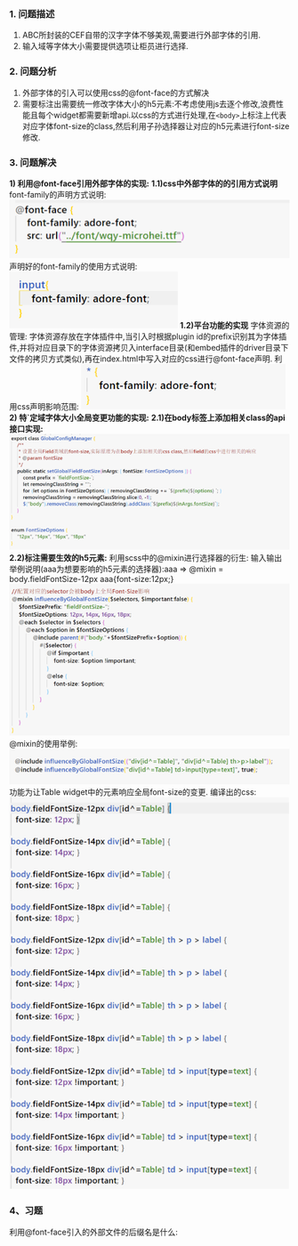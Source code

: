 ### 1. 问题描述
1) ABC所封装的CEF自带的汉字字体不够美观,需要进行外部字体的引用.
2) 输入域等字体大小需要提供选项让柜员进行选择.
### 2.  问题分析
1) 外部字体的引入可以使用css的@font-face的方式解决
2) 需要标注出需要统一修改字体大小的h5元素:不考虑使用js去逐个修改,浪费性能且每个widget都需要新增api.以css的方式进行处理,在`<body>`上标注上代表对应字体font-size的class,然后利用子孙选择器让对应的h5元素进行font-size修改.
### 3.  问题解决
 __1)  利用@font-face引用外部字体的实现:__ 
 __1.1)css中外部字体的的引用方式说明__ 
font-family的声明方式说明:
![图片描述](../../../images/平台/AB4/UI界面/ABC中的字体处理/1.png) 
声明好的font-family的使用方式说明:
![图片描述](../../../images/平台/AB4/UI界面/ABC中的字体处理/2.png)
 __1.2)平台功能的实现__ 
字体资源的管理:
字体资源存放在字体插件中,当引入时根据plugin id的prefix识别其为字体插件,并将对应目录下的字体资源拷贝入interface目录(和embed插件的driver目录下文件的拷贝方式类似),再在index.html中写入对应的css进行@font-face声明.
利用css声明影响范围:
![图片描述](../../../images/平台/AB4/UI界面/ABC中的字体处理/3.png) 
 __2)  特`定域字体大小全局变更功能的实现:__ 
 __2.1)在body标签上添加相关class的api接口实现:__ 
![图片描述](../../../images/平台/AB4/UI界面/ABC中的字体处理/4.png)
 __2.2)标注需要生效的h5元素:__ 
利用scss中的@mixin进行选择器的衍生:
输入输出举例说明(aaa为想要影响的h5元素的选择器):aaa => @mixin = body.fieldFontSize-12px aaa{font-size:12px;}
![图片描述](../../../images/平台/AB4/UI界面/ABC中的字体处理/5.png)
@mixin的使用举例:
![图片描述](../../../images/平台/AB4/UI界面/ABC中的字体处理/6.png)
功能为让Table widget中的元素响应全局font-size的变更.
编译出的css:
![图片描述](../../../images/平台/AB4/UI界面/ABC中的字体处理/7.png)
### 4、习题
利用@font-face引入的外部文件的后缀名是什么:
